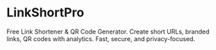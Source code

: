 # LinkShortPro
Free Link Shortener &amp; QR Code Generator. Create short URLs, branded links, QR codes with analytics. Fast, secure, and privacy-focused.
